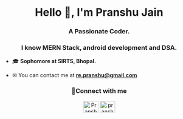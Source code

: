 <h1 align="center">Hello 👋, I'm Pranshu Jain</h1>
<h3 align="center">A Passionate Coder.</h3>
<h3 align="center">I know MERN Stack, android development and DSA.</h3>

- 🎓 **Sophomore at SIRTS, Bhopal.**

- ✉ You can contact me at **re.pranshu@gmail.com**

<h3 align="center">🤝Connect with me</h3>
<p align="center">
<a href="https://twitter.com/https://twitter.com/PranshuJain04" target="blank"><img align="center" src="https://cdn.jsdelivr.net/npm/simple-icons@3.0.1/icons/twitter.svg" alt="PranshuJain04" height="30" width="40" /></a>
<a href="https://linkedin.com/in/https://www.linkedin.com/in/pranshu-jain-091448193/" target="blank"><img align="center" src="https://cdn.jsdelivr.net/npm/simple-icons@3.0.1/icons/linkedin.svg" alt="pranshu-jain-091448193" height="30" width="40" /></a>
</p>
<br>
<!-- <h3 align="center">GitHub Statistics</h3> -->
<p align="center">
<!-- <img src="https://github-readme-stats.vercel.app/api?username=ipranshujain&show_icons=true&icon_color=E80000" alt="ipranshujain" /> -->
</p>
